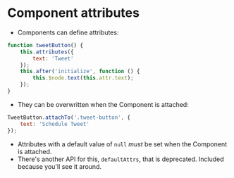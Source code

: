 # Component attributes

- Components can define attributes:

```js
function tweetButton() {
    this.attributes({
        text: 'Tweet'
    });
    this.after('initialize', function () {
        this.$node.text(this.attr.text);
    });
}
```

- They can be overwritten when the Component is attached:

```js
TweetButton.attachTo('.tweet-button', {
    text: 'Schedule Tweet'
});
```

- Attributes with a default value of `null` *must* be set when the Component is attached.
- There's another API for this, `defaultAttrs`, that is deprecated. Included because you'll see it around.
